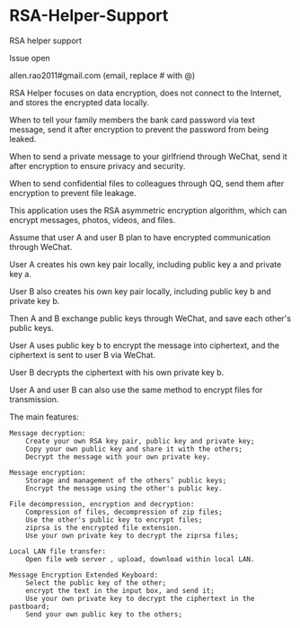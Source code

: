 # RSA-Helper-Support	

RSA helper support	

Issue open	

allen.rao2011#gmail.com (email, replace # with @)

RSA Helper focuses on data encryption, does not connect to the Internet, and stores the encrypted data locally.

When to tell your family members the bank card password via text message, send it after encryption to prevent the password from being leaked.

When to send a private message to your girlfriend through WeChat, send it after encryption to ensure privacy and security.

When to send confidential files to colleagues through QQ, send them after encryption to prevent file leakage.

This application uses the RSA asymmetric encryption algorithm, which can encrypt messages, photos, videos, and files.

Assume that user A and user B plan to have encrypted communication through WeChat.

User A creates his own key pair locally, including public key a and private key a.

User B also creates his own key pair locally, including public key b and private key b.

Then A and B exchange public keys through WeChat, and save each other's public keys.

User A uses public key b to encrypt the message into ciphertext, and the ciphertext is sent to user B via WeChat.

User B decrypts the ciphertext with his own private key b.

User A and user B can also use the same method to encrypt files for transmission.

The main features:

	Message decryption:
		Create your own RSA key pair, public key and private key;
		Copy your own public key and share it with the others;
		Decrypt the message with your own private key.
  
	Message encryption:
		Storage and management of the others’ public keys;
		Encrypt the message using the other's public key.
  
	File decompression, encryption and decryption:
		Compression of files, decompression of zip files;
		Use the other's public key to encrypt files;
		ziprsa is the encrypted file extension.
		Use your own private key to decrypt the ziprsa files;
  
	Local LAN file transfer:
		Open file web server , upload, download within local LAN.
  
	Message Encryption Extended Keyboard:
		Select the public key of the other;
		encrypt the text in the input box, and send it;
		Use your own private key to decrypt the ciphertext in the pastboard;
		Send your own public key to the others;




